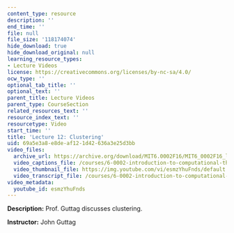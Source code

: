```yaml
---
content_type: resource
description: ''
end_time: ''
file: null
file_size: '118174074'
hide_download: true
hide_download_original: null
learning_resource_types:
- Lecture Videos
license: https://creativecommons.org/licenses/by-nc-sa/4.0/
ocw_type: ''
optional_tab_title: ''
optional_text: ''
parent_title: Lecture Videos
parent_type: CourseSection
related_resources_text: ''
resource_index_text: ''
resourcetype: Video
start_time: ''
title: 'Lecture 12: Clustering'
uid: 69a5e3a8-e8de-af12-1d42-636a3e25d3bb
video_files:
  archive_url: https://archive.org/download/MIT6.0002F16/MIT6_0002F16_lec12_300k.mp4
  video_captions_file: /courses/6-0002-introduction-to-computational-thinking-and-data-science-fall-2016/240dddf19b9f5c6ea248285541be53c7_esmzYhuFnds.vtt
  video_thumbnail_file: https://img.youtube.com/vi/esmzYhuFnds/default.jpg
  video_transcript_file: /courses/6-0002-introduction-to-computational-thinking-and-data-science-fall-2016/17feded894d842066364cd423ba4e007_esmzYhuFnds.pdf
video_metadata:
  youtube_id: esmzYhuFnds
---
```


**Description:** Prof. Guttag discusses clustering.

**Instructor:** John Guttag

